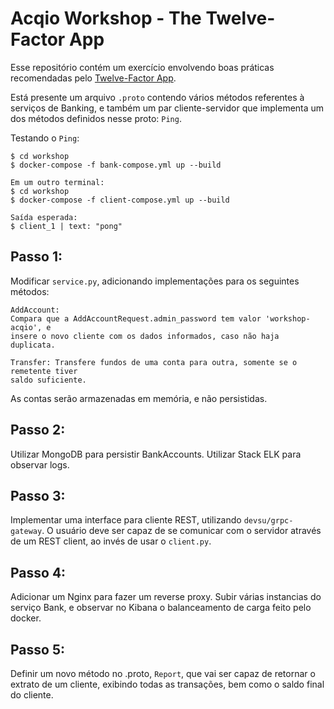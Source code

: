 # Acqio Workshop - The Twelve-Factor App

Esse repositório contém um exercício envolvendo boas práticas recomendadas pelo
[Twelve-Factor App](https://12factor.net/).

Está presente um arquivo `.proto` contendo vários métodos referentes à serviços
de Banking, e também um par cliente-servidor que implementa um dos métodos
definidos nesse proto: `Ping`.

Testando o `Ping`:
```
$ cd workshop
$ docker-compose -f bank-compose.yml up --build

Em um outro terminal:
$ cd workshop
$ docker-compose -f client-compose.yml up --build

Saída esperada:
$ client_1 | text: "pong"
```

## Passo 1:
Modificar `service.py`, adicionando implementações para os seguintes métodos:
```
AddAccount:
Compara que a AddAccountRequest.admin_password tem valor 'workshop-acqio', e
insere o novo cliente com os dados informados, caso não haja duplicata.

Transfer: Transfere fundos de uma conta para outra, somente se o remetente tiver
saldo suficiente.
```

As contas serão armazenadas em memória, e não persistidas.

## Passo 2:
Utilizar MongoDB para persistir BankAccounts.
Utilizar Stack ELK para observar logs.

## Passo 3:
Implementar uma interface para cliente REST, utilizando `devsu/grpc-gateway`. O
usuário deve ser capaz de se comunicar com o servidor através de um REST client,
ao invés de usar o `client.py`.

## Passo 4:
Adicionar um Nginx para fazer um reverse proxy. Subir várias instancias do
serviço Bank, e observar no Kibana o balanceamento de carga feito pelo
docker.

## Passo 5:
Definir um novo método no .proto, `Report`, que vai ser capaz de retornar o
extrato de um cliente, exibindo todas as transações, bem como o saldo final do
cliente.

